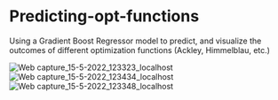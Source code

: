 # Predicting-opt-functions
Using a Gradient Boost Regressor model to predict, and visualize the outcomes of different optimization functions (Ackley, Himmelblau, etc.)

![Web capture_15-5-2022_123323_localhost](https://user-images.githubusercontent.com/104380376/168468507-6c7c65da-5fe1-41f3-be11-44cfbea6b989.jpeg)
![Web capture_15-5-2022_123434_localhost](https://user-images.githubusercontent.com/104380376/168468504-a8a8e425-f990-4eec-baaa-fc9a37b2a6fc.jpeg)
![Web capture_15-5-2022_123348_localhost](https://user-images.githubusercontent.com/104380376/168468505-05ee705f-f33f-4d39-b1c6-5e9497bb2234.jpeg)
